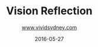 ---
layout: page
title:  "Vision Reflection"
date:   2016-05-27 
description: The concept of Vision^(Reflection) is to showcase a large variety of objects, but present them in a completely different way to how they are usually perceived. The artists are particularly interested in exploring that space where vision and reflection collide.
image: 
categories: press
eurl: https://www.vividsydney.com/event/light/visionreflection
# Information for the author block
author: www.vividsydney.com
---